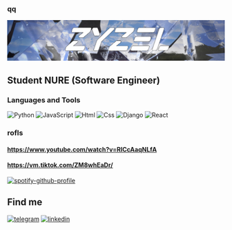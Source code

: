 ### qq
![Header](https://github.com/IceZyzel/IceZyzel/blob/main/assets/header.png)

##  Student NURE (Software Engineer)

### Languages and Tools 
![Python](https://img.shields.io/badge/-Python-8DAEF2?style=for-the-badge&logo=python)
![JavaScript](https://img.shields.io/badge/-JavaScipt-8DAEF2?style=for-the-badge&logo=JavaScript)
![Html](https://img.shields.io/badge/-Html-8DAEF2?style=for-the-badge&logo=Html)
![Css](https://img.shields.io/badge/-Css-8DAEF2?style=for-the-badge&logo=Css)
![Django](https://img.shields.io/badge/-Django-8DAEF2?style=for-the-badge&logo=Django)
![React](https://img.shields.io/badge/-React-8DAEF2?style=for-the-badge&logo=React)

### rofls
#### https://www.youtube.com/watch?v=RlCcAaqNLfA 
#### https://vm.tiktok.com/ZM8whEaDr/
[![spotify-github-profile](https://spotify-github-profile.vercel.app/api/view?uid=31zo7olie3ahb76hcz7fy56xlxvm&cover_image=true&theme=novatorem&bar_color=8daef2)](https://spotify-github-profile.vercel.app/api/view?uid=31zo7olie3ahb76hcz7fy56xlxvm&redirect=true)

## Find me
[![telegram](https://img.shields.io/badge/-telegram-8DAEF2?style=for-the-badge&logo=telegram)](https://t-do.ru/icezyzel)
[![linkedin](https://img.shields.io/badge/-linkedin-8DAEF2?style=for-the-badge&logo=linkedin)](https://www.linkedin.com/in/zyzel/)
